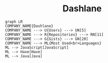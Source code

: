 <h1 align="center">Dashlane</h1>

```mermaid
graph LR
COMPANY_NAME{Dashlane}
COMPANY_NAME ---> U{Users} ---> UN[5]
COMPANY_NAME ---> R{Repositories} ---> RN[11]
COMPANY_NAME ---> G{Gists} ---> GN[20]
COMPANY_NAME ---> ML{Most Used<br>Languages}
ML --> JavaScript[JavaScript]
ML --> Haxe[Haxe]
ML --> Java[Java]
```
